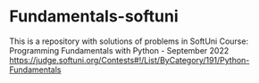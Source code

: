 # Fundamentals-softuni
This is a repository with solutions of problems in SoftUni Course: Programming Fundamentals with Python - September 2022
https://judge.softuni.org/Contests#!/List/ByCategory/191/Python-Fundamentals


